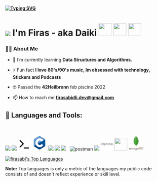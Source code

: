 #### [![Typing SVG](https://readme-typing-svg.herokuapp.com?font=koulen&duration=7000&color=82C39E&width=600&height=100&lines=hey+you!%2C+Can+you+fail+better+?+%F0%9F%96%A4)](https://git.io/typing-svg)
<h1 ><img src="https://raw.githubusercontent.com/MartinHeinz/MartinHeinz/master/wave.gif" width="30px"> I'm Firas - aka Daiki  
<a  href = "https://www.linkedin.com/in/firas-abidli-422148226/"><img src="https://img.icons8.com/fluent/48/000000/linkedin.png" width="40" height="40"/></a>
<a  href = "https://www.instagram.com/firas_abl/"><img src="https://img.icons8.com/fluent/48/000000/instagram-new.png" width="40" height="40"/></a>
<a  href = "https://discord.com/users/858015948941164554"><img src="https://img.icons8.com/fluent/48/000000/discord.png" width="40" height="40"/></a>
</h1>

### 🙋‍♂️ About Me

- 🌱 I’m currently learning **Data Structures and Algorithms.**

- ⚡ Fun fact **I love 80's/90's music, Im obsessed with technology, Stickers and Podcasts**

- 🤓 Passed the **42Heilbronn** feb piscine 2022
    
- 📫 How to reach me **firasabidli.dev@gmail.com**

## 🚀 Languages and Tools:
<br>
<p align="left"> 
    <a target="_blank"> <img src="https://img.icons8.com/color/48/000000/react-native.png"/> </a> 
    <a target="_blank"> <img src="https://img.icons8.com/color/48/000000/javascript.png"/> </a>
    <a target="_blank"> <img src="https://github.com/AndorGunczer/AndorGunczer/raw/main/img/terminal-light.svg" width="40" height="40"/> </a>
    <a target="_blank"> <img src="https://raw.githubusercontent.com/github/explore/f3e22f0dca2be955676bc70d6214b95b13354ee8/topics/c/c.png" width="48" height="50"/> </a>
    <a target="_blank"> <img src="https://img.icons8.com/color/48/000000/html-5.png"/> </a> 
    <a target="_blank"> <img src="https://img.icons8.com/color/48/000000/css3.png"/> </a>
    <a style="padding-right:8px;"target="_blank"> <img src="https://img.icons8.com/color/48/000000/nodejs.png"/> </a> 
    <a target="_blank"> <img src="https://www.vectorlogo.zone/logos/getpostman/getpostman-icon.svg" alt="postman" width="45" height="45"/> </a>   
    <a target="_blank"> <img src="https://img.icons8.com/color/48/000000/git.png"/> </a> 
    <a target="_blank"> <img src="https://raw.githubusercontent.com/devicons/devicon/master/icons/express/express-original-wordmark.svg" alt="express" width="40" height="40"/> </a>
     <a target="_blank"> <img src="https://cdn.freebiesupply.com/logos/large/2x/vim-logo-png-transparent.png" width="40" height="40" /> </a> 
     <a target="_blank"> <img src="https://raw.githubusercontent.com/devicons/devicon/master/icons/mongodb/mongodb-original-wordmark.svg" alt="mongodb" width="48" height="48"/> </a> 
   
</p>

  <p>
  <a href="https://github.com/firasabl/github-readme-stats"><img alt="firasabl's Top Languages" src="https://github-readme-stats.vercel.app/api/top-langs/?username=firasabl&langs_count=8&count_private=true&layout=compact&theme=react&hide_border=true&bg_color=0D1117" /></a>
  
 <b>Note:</b> Top languages is only a metric of the languages my public code consists of and doesn't reflect experience or skill level.
<br/>
<br/>


